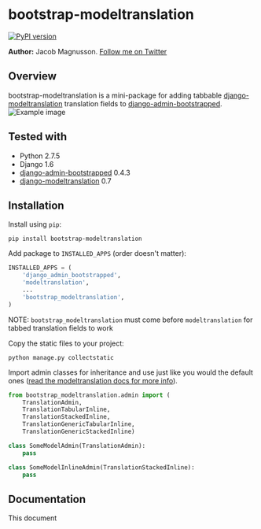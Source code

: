 # bootstrap-modeltranslation
[![PyPI version](https://pypip.in/v/bootstrap-modeltranslation/badge.png)](https://pypi.python.org/pypi/bootstrap-modeltranslation)

**Author:** Jacob Magnusson. [Follow me on Twitter][twitter]

## Overview

bootstrap-modeltranslation is a mini-package for adding tabbable [django-modeltranslation] translation fields to [django-admin-bootstrapped].
![Example image](https://raw.github.com/jmagnusson/bootstrap-modeltranslation/master/example.png)

## Tested with

* Python 2.7.5
* Django 1.6
* [django-admin-bootstrapped] 0.4.3
* [django-modeltranslation] 0.7

## Installation

Install using `pip`:

    pip install bootstrap-modeltranslation

Add package to `INSTALLED_APPS` (order doesn't matter):

```python
INSTALLED_APPS = (
    'django_admin_bootstrapped',
    'modeltranslation',
    ...
    'bootstrap_modeltranslation',
)
```

NOTE: `bootstrap_modeltranslation` must come before `modeltranslation` for tabbed translation fields to work

Copy the static files to your project:

    python manage.py collectstatic

Import admin classes for inheritance and use just like you would the default ones ([read the modeltranslation docs for more info][django-modeltranslation-docs-admin]).

```python
from bootstrap_modeltranslation.admin import (
    TranslationAdmin,
    TranslationTabularInline,
    TranslationStackedInline,
    TranslationGenericTabularInline,
    TranslationGenericStackedInline)

class SomeModelAdmin(TranslationAdmin):
    pass

class SomeModelInlineAdmin(TranslationStackedInline):
    pass
```

## Documentation

This document

[twitter]: https://twitter.com/pyjacob
[docs]: https://github.com/jmagnusson/bootstrap-modeltranslation
[django-modeltranslation]: https://github.com/deschler/django-modeltranslation
[django-modeltranslation-docs-admin]: https://django-modeltranslation.readthedocs.org/en/latest/admin.html
[django-admin-bootstrapped]: https://github.com/riccardo-forina/django-admin-bootstrapped
